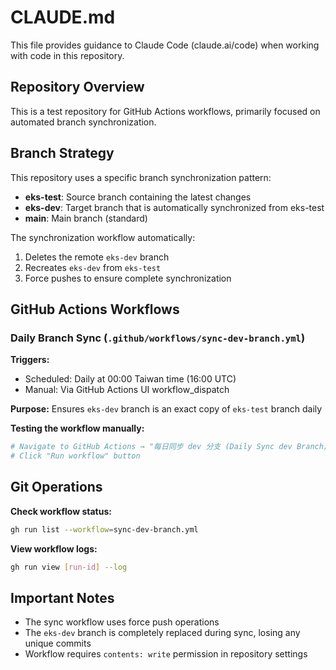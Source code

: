 # CLAUDE.md

This file provides guidance to Claude Code (claude.ai/code) when working with code in this repository.

## Repository Overview

This is a test repository for GitHub Actions workflows, primarily focused on automated branch synchronization.

## Branch Strategy

This repository uses a specific branch synchronization pattern:
- **eks-test**: Source branch containing the latest changes
- **eks-dev**: Target branch that is automatically synchronized from eks-test
- **main**: Main branch (standard)

The synchronization workflow automatically:
1. Deletes the remote `eks-dev` branch
2. Recreates `eks-dev` from `eks-test`
3. Force pushes to ensure complete synchronization

## GitHub Actions Workflows

### Daily Branch Sync (`.github/workflows/sync-dev-branch.yml`)

**Triggers:**
- Scheduled: Daily at 00:00 Taiwan time (16:00 UTC)
- Manual: Via GitHub Actions UI workflow_dispatch

**Purpose:** Ensures `eks-dev` branch is an exact copy of `eks-test` branch daily

**Testing the workflow manually:**
```bash
# Navigate to GitHub Actions → "每日同步 dev 分支 (Daily Sync dev Branch)"
# Click "Run workflow" button
```

## Git Operations

**Check workflow status:**
```bash
gh run list --workflow=sync-dev-branch.yml
```

**View workflow logs:**
```bash
gh run view [run-id] --log
```

## Important Notes

- The sync workflow uses force push operations
- The `eks-dev` branch is completely replaced during sync, losing any unique commits
- Workflow requires `contents: write` permission in repository settings
